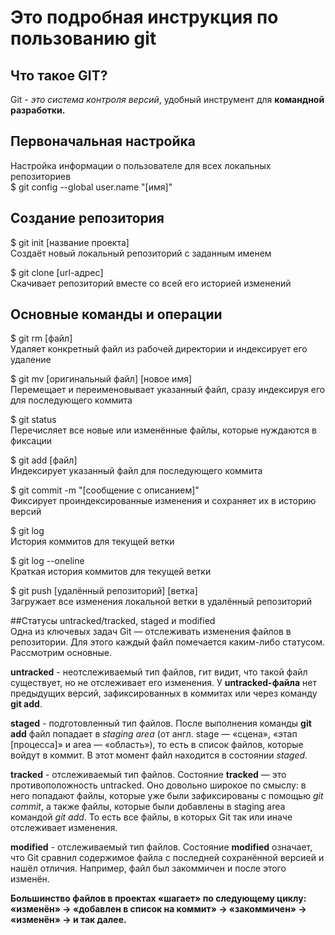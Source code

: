# Это подробная инструкция по пользованию git

## Что такое GIT?  
Git - _это система контроля версий_, удобный инструмент для __командной разработки.__

## Первоначальная настройка    
Настройка информации о пользователе для всех локальных репозиториев  
$ git config --global user.name "[имя]"  

## Создание репозитория
$ git init [название проекта]  
Создаёт новый локальный репозиторий с заданным именем

$ git clone [url-адрес]  
Скачивает репозиторий вместе со всей его историей изменений

## Основные команды и операции
$ git rm [файл]  
Удаляет конкретный файл из рабочей директории и индексирует его удаление

$ git mv [оригинальный файл] [новое имя]  
Перемещает и переименовывает указанный файл, сразу индексируя его для последующего коммита

$ git status  
Перечисляет все новые или изменённые файлы, которые нуждаются в фиксации

$ git add [файл]  
Индексирует указанный файл для последующего коммита

$ git commit -m "[сообщение с описанием]"  
Фиксирует проиндексированные изменения и сохраняет их в историю версий

$ git log  
История коммитов для текущей ветки

$ git log --oneline  
Краткая история коммитов для текущей ветки

$ git push [удалённый репозиторий] [ветка]  
Загружает все изменения локальной ветки в удалённый репозиторий

##Статусы untracked/tracked, staged и modified  
Одна из ключевых задач Git — отслеживать изменения файлов в репозитории. Для этого каждый файл помечается каким-либо статусом. Рассмотрим основные.

__untracked__ - неотслеживаемый тип файлов, гит видит, что такой файл существует, но не отслеживает его изменения. У __untracked-файла__ нет предыдущих версий, зафиксированных в коммитах или через команду __git add__.  

__staged__ - подготовленный тип файлов. После выполнения команды __git add__ файл попадает в _staging area_ (от англ. stage — «сцена», «этап [процесса]» и area — «область»), то есть в список файлов, которые войдут в коммит. В этот момент файл находится в состоянии _staged._  

__tracked__ - отслеживаемый тип файлов. Состояние __tracked__ — это противоположность untracked. Оно довольно широкое по смыслу: в него попадают файлы, которые уже были зафиксированы с помощью _git commit_, а также файлы, которые были добавлены в staging area командой _git add_. То есть все файлы, в которых Git так или иначе отслеживает изменения.

__modified__ - отслеживаемый тип файлов. Состояние __modified__ означает, что Git сравнил содержимое файла с последней сохранённой версией и нашёл отличия. Например, файл был закоммичен и после этого изменён.  

__Большинство файлов в проектах «шагает» по следующему циклу: «изменён» → «добавлен в список на коммит» → «закоммичен» → «изменён» → и так далее.__




